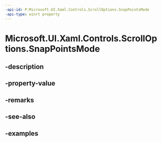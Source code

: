 ```yaml
---
-api-id: P:Microsoft.UI.Xaml.Controls.ScrollOptions.SnapPointsMode
-api-type: winrt property
---
```


# Microsoft.UI.Xaml.Controls.ScrollOptions.SnapPointsMode

<!--
public Microsoft.UI.Xaml.Controls.SnapPointsMode SnapPointsMode { get; set; }
-->


## -description

## -property-value

## -remarks

## -see-also

## -examples


